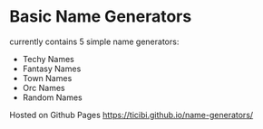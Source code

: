 # Basic Name Generators

currently contains 5 simple name generators:  

- Techy Names
- Fantasy Names     
- Town Names     
- Orc Names
- Random Names   

  
Hosted on Github Pages https://ticibi.github.io/name-generators/

